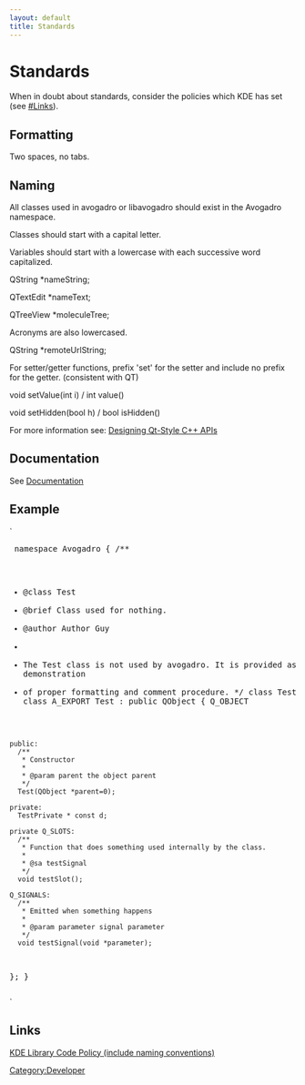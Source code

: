 ```yaml
---
layout: default
title: Standards
---
```


# Standards

When in doubt about standards, consider the policies which KDE has set (see [\#Links](#Links "wikilink")).

Formatting
----------

Two spaces, no tabs.

Naming
------

All classes used in avogadro or libavogadro should exist in the Avogadro namespace.

Classes should start with a capital letter.

Variables should start with a lowercase with each successive word capitalized.

  
QString \*nameString;

QTextEdit \*nameText;

QTreeView \*moleculeTree;

Acronyms are also lowercased.

  
QString \*remoteUrlString;

For setter/getter functions, prefix 'set' for the setter and include no prefix for the getter. (consistent with QT)

  
void setValue(int i) / int value()

void setHidden(bool h) / bool isHidden()

For more information see: [Designing Qt-Style C++ APIs](http://doc.qt.nokia.com/qq/qq13-apis.html)

Documentation
-------------

See [Documentation](Documentation "wikilink")

Example
-------

`<pre>
namespace Avogadro {
  /**
   * @class Test
   * @brief Class used for nothing.
   * @author Author Guy
   *
   * The Test class is not used by avogadro.  It is provided as a demonstration
   * of proper formatting and comment procedure.
   */
  class TestPrivate
  class A_EXPORT Test : public QObject
  {
    Q_OBJECT

    public:
      /**
       * Constructor
       *
       * @param parent the object parent
       */
      Test(QObject *parent=0);

    private:
      TestPrivate * const d;

    private Q_SLOTS:
      /**
       * Function that does something used internally by the class.
       * 
       * @sa testSignal
       */
      void testSlot();

    Q_SIGNALS:
      /**
       * Emitted when something happens
       *
       * @param parameter signal parameter
       */
      void testSignal(void *parameter);
  };
}
</pre>`

Links
-----

[KDE Library Code Policy (include naming conventions)](http://techbase.kde.org/Policies/Library_Code_Policy)

<Category:Developer>

